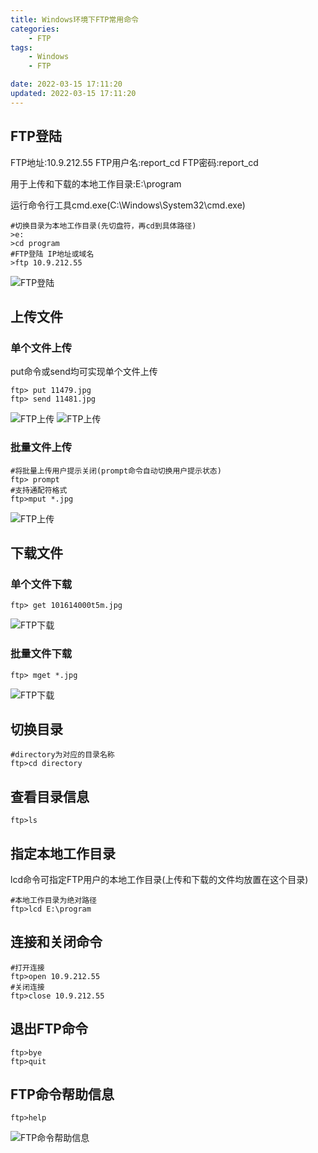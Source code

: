 ```yaml
---
title: Windows环境下FTP常用命令
categories: 
	- FTP
tags: 
	- Windows
	- FTP

date: 2022-03-15 17:11:20
updated: 2022-03-15 17:11:20
---
```

<!-- toc -->

## <span id="inline-blue">FTP登陆</span>
FTP地址:10.9.212.55
FTP用户名:report_cd
FTP密码:report_cd

用于上传和下载的本地工作目录:E:\program

运行命令行工具cmd.exe(C:\Windows\System32\cmd.exe)

```shell
#切换目录为本地工作目录(先切盘符，再cd到具体路径)
>e:
>cd program
#FTP登陆 IP地址或域名
>ftp 10.9.212.55
```
![FTP登陆](/images/Windows/FTP/WF_20220315_001.png)

## <span id="inline-blue">上传文件</span>

### <span id="inline-blue">单个文件上传</span>
put命令或send均可实现单个文件上传
```shell
ftp> put 11479.jpg
ftp> send 11481.jpg
```
![FTP上传](/images/Windows/FTP/WF_20220315_002.png)
![FTP上传](/images/Windows/FTP/WF_20220315_003.png)


### <span id="inline-blue">批量文件上传</span>
```shell
#将批量上传用户提示关闭(prompt命令自动切换用户提示状态)
ftp> prompt
#支持通配符格式
ftp>mput *.jpg
```
![FTP上传](/images/Windows/FTP/WF_20220315_004.png)

## <span id="inline-blue">下载文件</span>

### <span id="inline-blue">单个文件下载</span>

```shell
ftp> get 101614000t5m.jpg
```
![FTP下载](/images/Windows/FTP/WF_20220315_005.png)
### <span id="inline-blue">批量文件下载</span>
```shell
ftp> mget *.jpg
```
![FTP下载](/images/Windows/FTP/WF_20220315_006.png)

## <span id="inline-blue">切换目录</span>
```shell
#directory为对应的目录名称
ftp>cd directory
```

## <span id="inline-blue">查看目录信息</span>
```shell
ftp>ls
```
## <span id="inline-blue">指定本地工作目录</span>
lcd命令可指定FTP用户的本地工作目录(上传和下载的文件均放置在这个目录)
```shell
#本地工作目录为绝对路径
ftp>lcd E:\program
```
## <span id="inline-blue">连接和关闭命令</span>
```shell
#打开连接
ftp>open 10.9.212.55
#关闭连接
ftp>close 10.9.212.55
```

## <span id="inline-blue">退出FTP命令</span>
```shell
ftp>bye
ftp>quit
```

## <span id="inline-blue">FTP命令帮助信息</span>
```shell
ftp>help
```
![FTP命令帮助信息](/images/Windows/FTP/WF_20220315_007.png)